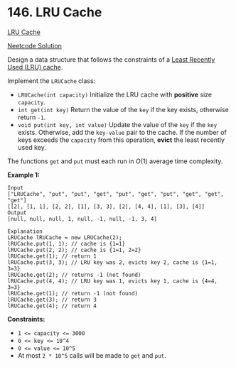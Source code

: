 # 146. LRU Cache

[LRU Cache](https://leetcode.com/problems/lru-cache/description/)

[Neetcode Solution](https://www.youtube.com/watch?v=7ABFKPK2hD4&pp=ygUSbmVldGNvZGUgbHJ1IGNhY2hl)

Design a data structure that follows the constraints of a
[Least Recently Used (LRU) cache](https://en.wikipedia.org/wiki/Cache_replacement_policies#LRU).

Implement the `LRUCache` class:

- `LRUCache(int capacity)` Initialize the LRU cache with <b>positive</b> size
  `capacity`.
- `int get(int key)` Return the value of the `key` if the key exists, otherwise
  return `-1`.
- `void put(int key, int value)` Update the value of the `key` if the `key`
  exists. Otherwise, add the `key-value` pair to the cache. If the number of
  keys exceeds the `capacity` from this operation, <b>evict</b> the least
  recently used key.

The functions `get` and `put` must each run in $O(1)$ average time complexity.

**Example 1:**

```
Input
["LRUCache", "put", "put", "get", "put", "get", "put", "get", "get",
"get"]
[[2], [1, 1], [2, 2], [1], [3, 3], [2], [4, 4], [1], [3], [4]]
Output
[null, null, null, 1, null, -1, null, -1, 3, 4]

Explanation
LRUCache lRUCache = new LRUCache(2);
lRUCache.put(1, 1); // cache is {1=1}
lRUCache.put(2, 2); // cache is {1=1, 2=2}
lRUCache.get(1); // return 1
lRUCache.put(3, 3); // LRU key was 2, evicts key 2, cache is {1=1, 3=3}
lRUCache.get(2); // returns -1 (not found)
lRUCache.put(4, 4); // LRU key was 1, evicts key 1, cache is {4=4, 3=3}
lRUCache.get(1); // return -1 (not found)
lRUCache.get(3); // return 3
lRUCache.get(4); // return 4
```

**Constraints:**

- `1 <= capacity <= 3000`
- `0 <= key <= 10^4`
- `0 <= value <= 10^5`
- At most `2 * 10^5` calls will be made to `get` and `put`.
